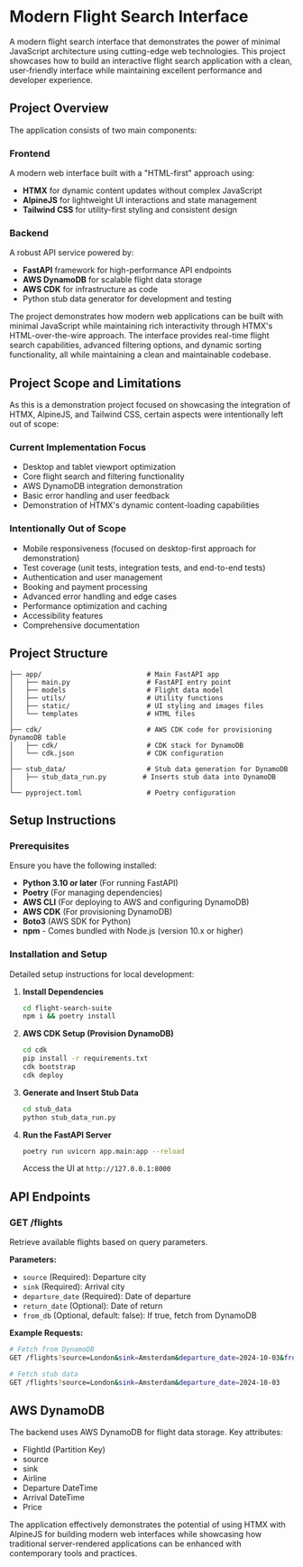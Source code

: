 # Modern Flight Search Interface

A modern flight search interface that demonstrates the power of minimal JavaScript architecture using cutting-edge web technologies. This project showcases how to build an interactive flight search application with a clean, user-friendly interface while maintaining excellent performance and developer experience.

## Project Overview

The application consists of two main components:

### Frontend
A modern web interface built with a "HTML-first" approach using:
- **HTMX** for dynamic content updates without complex JavaScript
- **AlpineJS** for lightweight UI interactions and state management
- **Tailwind CSS** for utility-first styling and consistent design

### Backend
A robust API service powered by:
- **FastAPI** framework for high-performance API endpoints
- **AWS DynamoDB** for scalable flight data storage
- **AWS CDK** for infrastructure as code
- Python stub data generator for development and testing

The project demonstrates how modern web applications can be built with minimal JavaScript while maintaining rich interactivity through HTMX's HTML-over-the-wire approach. The interface provides real-time flight search capabilities, advanced filtering options, and dynamic sorting functionality, all while maintaining a clean and maintainable codebase.

## Project Scope and Limitations

As this is a demonstration project focused on showcasing the integration of HTMX, AlpineJS, and Tailwind CSS, certain aspects were intentionally left out of scope:

### Current Implementation Focus
- Desktop and tablet viewport optimization
- Core flight search and filtering functionality
- AWS DynamoDB integration demonstration
- Basic error handling and user feedback
- Demonstration of HTMX's dynamic content-loading capabilities

### Intentionally Out of Scope
- Mobile responsiveness (focused on desktop-first approach for demonstration)
- Test coverage (unit tests, integration tests, and end-to-end tests)
- Authentication and user management
- Booking and payment processing
- Advanced error handling and edge cases
- Performance optimization and caching
- Accessibility features
- Comprehensive documentation

## Project Structure

```
├── app/                          # Main FastAPI app
│   ├── main.py                   # FastAPI entry point
│   ├── models                    # Flight data model
│   ├── utils/                    # Utility functions
│   ├── static/                   # UI styling and images files
│   └── templates                 # HTML files 
│
├── cdk/                          # AWS CDK code for provisioning DynamoDB table
│   ├── cdk/                      # CDK stack for DynamoDB
│   └── cdk.json                  # CDK configuration
│
├── stub_data/                    # Stub data generation for DynamoDB
│   ├── stub_data_run.py         # Inserts stub data into DynamoDB                     
│
└── pyproject.toml                # Poetry configuration
```

## Setup Instructions

### Prerequisites

Ensure you have the following installed:
- **Python 3.10 or later** (For running FastAPI)
- **Poetry** (For managing dependencies)
- **AWS CLI** (For deploying to AWS and configuring DynamoDB)
- **AWS CDK** (For provisioning DynamoDB)
- **Boto3** (AWS SDK for Python)
- **npm** - Comes bundled with Node.js (version 10.x or higher)

### Installation and Setup

Detailed setup instructions for local development:

1. **Install Dependencies**
   ```bash
   cd flight-search-suite
   npm i && poetry install
   ```

2. **AWS CDK Setup (Provision DynamoDB)**
   ```bash
   cd cdk
   pip install -r requirements.txt
   cdk bootstrap
   cdk deploy
   ```

3. **Generate and Insert Stub Data**
   ```bash
   cd stub_data
   python stub_data_run.py
   ```

4. **Run the FastAPI Server**
   ```bash
   poetry run uvicorn app.main:app --reload
   ```
   Access the UI at `http://127.0.0.1:8000`

## API Endpoints

### GET /flights
Retrieve available flights based on query parameters.

**Parameters:**
- `source` (Required): Departure city
- `sink` (Required): Arrival city
- `departure_date` (Required): Date of departure
- `return_date` (Optional): Date of return
- `from_db` (Optional, default: false): If true, fetch from DynamoDB

**Example Requests:**
```bash
# Fetch from DynamoDB
GET /flights?source=London&sink=Amsterdam&departure_date=2024-10-03&from_db=true

# Fetch stub data
GET /flights?source=London&sink=Amsterdam&departure_date=2024-10-03
```

## AWS DynamoDB

The backend uses AWS DynamoDB for flight data storage. Key attributes:
- FlightId (Partition Key)
- source
- sink
- Airline
- Departure DateTime
- Arrival DateTime
- Price

The application effectively demonstrates the potential of using HTMX with AlpineJS for building modern web interfaces while showcasing how traditional server-rendered applications can be enhanced with contemporary tools and practices.